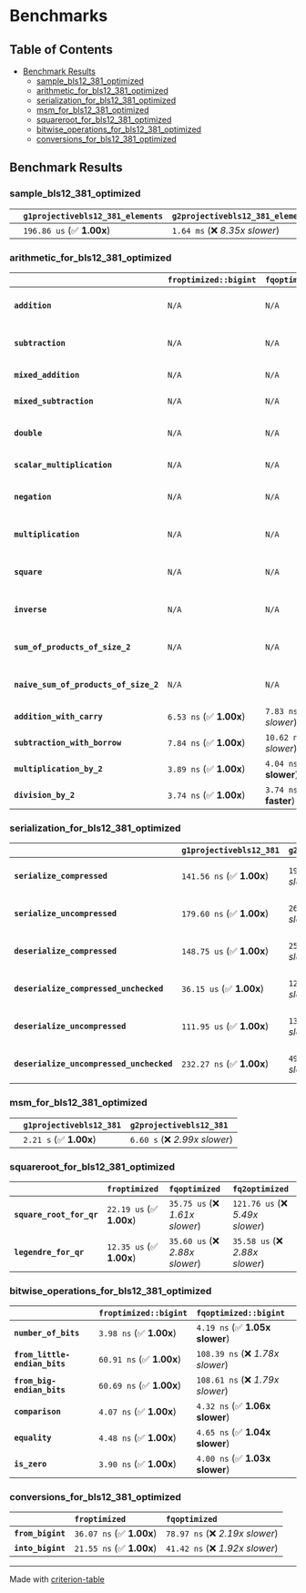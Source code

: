 # Benchmarks

## Table of Contents

- [Benchmark Results](#benchmark-results)
    - [sample_bls12_381_optimized](#sample_bls12_381_optimized)
    - [arithmetic_for_bls12_381_optimized](#arithmetic_for_bls12_381_optimized)
    - [serialization_for_bls12_381_optimized](#serialization_for_bls12_381_optimized)
    - [msm_for_bls12_381_optimized](#msm_for_bls12_381_optimized)
    - [squareroot_for_bls12_381_optimized](#squareroot_for_bls12_381_optimized)
    - [bitwise_operations_for_bls12_381_optimized](#bitwise_operations_for_bls12_381_optimized)
    - [conversions_for_bls12_381_optimized](#conversions_for_bls12_381_optimized)

## Benchmark Results

### sample_bls12_381_optimized

|        | `g1projectivebls12_381_elements`          | `g2projectivebls12_381_elements`           |
|:-------|:------------------------------------------|:------------------------------------------ |
|        | `196.86 us` (✅ **1.00x**)                 | `1.64 ms` (❌ *8.35x slower*)               |

### arithmetic_for_bls12_381_optimized

|                                       | `froptimized::bigint`          | `fqoptimized::bigint`           | `g1projectivebls12_381`          | `g2projectivebls12_381`          | `fq2optimized`                   | `fq12optimized`                   | `fqoptimized`                    | `froptimized`                     |
|:--------------------------------------|:-------------------------------|:--------------------------------|:---------------------------------|:---------------------------------|:---------------------------------|:----------------------------------|:---------------------------------|:--------------------------------- |
| **`addition`**                        | `N/A`                          | `N/A`                           | `1.11 us` (✅ **1.00x**)          | `3.57 us` (❌ *3.21x slower*)     | `29.45 ns` (🚀 **37.73x faster**) | `180.72 ns` (🚀 **6.15x faster**)  | `19.13 ns` (🚀 **58.07x faster**) | `8.18 ns` (🚀 **135.85x faster**)  |
| **`subtraction`**                     | `N/A`                          | `N/A`                           | `1.15 us` (✅ **1.00x**)          | `3.61 us` (❌ *3.15x slower*)     | `27.21 ns` (🚀 **42.18x faster**) | `167.42 ns` (🚀 **6.86x faster**)  | `14.51 ns` (🚀 **79.12x faster**) | `8.60 ns` (🚀 **133.49x faster**)  |
| **`mixed_addition`**                  | `N/A`                          | `N/A`                           | `811.93 ns` (✅ **1.00x**)        | `2.58 us` (❌ *3.18x slower*)     | `N/A`                            | `N/A`                             | `N/A`                            | `N/A`                             |
| **`mixed_subtraction`**               | `N/A`                          | `N/A`                           | `834.70 ns` (✅ **1.00x**)        | `2.61 us` (❌ *3.13x slower*)     | `N/A`                            | `N/A`                             | `N/A`                            | `N/A`                             |
| **`double`**                          | `N/A`                          | `N/A`                           | `557.70 ns` (✅ **1.00x**)        | `1.63 us` (❌ *2.92x slower*)     | `13.08 ns` (🚀 **42.63x faster**) | `103.76 ns` (🚀 **5.38x faster**)  | `11.49 ns` (🚀 **48.54x faster**) | `5.39 ns` (🚀 **103.53x faster**)  |
| **`scalar_multiplication`**           | `N/A`                          | `N/A`                           | `298.57 us` (✅ **1.00x**)        | `885.25 us` (❌ *2.97x slower*)   | `N/A`                            | `N/A`                             | `N/A`                            | `N/A`                             |
| **`negation`**                        | `N/A`                          | `N/A`                           | `N/A`                            | `N/A`                            | `22.89 ns` (❌ *3.85x slower*)    | `109.45 ns` (❌ *18.41x slower*)   | `17.71 ns` (❌ *2.98x slower*)    | `5.94 ns` (✅ **1.00x**)           |
| **`multiplication`**                  | `N/A`                          | `N/A`                           | `N/A`                            | `N/A`                            | `226.00 ns` (❌ *5.83x slower*)   | `5.74 us` (❌ *148.15x slower*)    | `70.33 ns` (❌ *1.81x slower*)    | `38.77 ns` (✅ **1.00x**)          |
| **`square`**                          | `N/A`                          | `N/A`                           | `N/A`                            | `N/A`                            | `173.59 ns` (❌ *4.89x slower*)   | `4.04 us` (❌ *113.74x slower*)    | `58.55 ns` (❌ *1.65x slower*)    | `35.51 ns` (✅ **1.00x**)          |
| **`inverse`**                         | `N/A`                          | `N/A`                           | `N/A`                            | `N/A`                            | `13.76 us` (❌ *2.16x slower*)    | `22.95 us` (❌ *3.61x slower*)     | `13.46 us` (❌ *2.12x slower*)    | `6.35 us` (✅ **1.00x**)           |
| **`sum_of_products_of_size_2`**       | `N/A`                          | `N/A`                           | `N/A`                            | `N/A`                            | `492.69 ns` (❌ *6.06x slower*)   | `11.78 us` (❌ *144.95x slower*)   | `106.54 ns` (❌ *1.31x slower*)   | `81.24 ns` (✅ **1.00x**)          |
| **`naive_sum_of_products_of_size_2`** | `N/A`                          | `N/A`                           | `N/A`                            | `N/A`                            | `477.00 ns` (❌ *5.89x slower*)   | `11.68 us` (❌ *144.30x slower*)   | `157.91 ns` (❌ *1.95x slower*)   | `80.93 ns` (✅ **1.00x**)          |
| **`addition_with_carry`**             | `6.53 ns` (✅ **1.00x**)        | `7.83 ns` (❌ *1.20x slower*)    | `N/A`                            | `N/A`                            | `N/A`                            | `N/A`                             | `N/A`                            | `N/A`                             |
| **`subtraction_with_borrow`**         | `7.84 ns` (✅ **1.00x**)        | `10.62 ns` (❌ *1.36x slower*)   | `N/A`                            | `N/A`                            | `N/A`                            | `N/A`                             | `N/A`                            | `N/A`                             |
| **`multiplication_by_2`**             | `3.89 ns` (✅ **1.00x**)        | `4.04 ns` (✅ **1.04x slower**)  | `N/A`                            | `N/A`                            | `N/A`                            | `N/A`                             | `N/A`                            | `N/A`                             |
| **`division_by_2`**                   | `3.74 ns` (✅ **1.00x**)        | `3.74 ns` (✅ **1.00x faster**)  | `N/A`                            | `N/A`                            | `N/A`                            | `N/A`                             | `N/A`                            | `N/A`                             |

### serialization_for_bls12_381_optimized

|                                          | `g1projectivebls12_381`          | `g2projectivebls12_381`          | `froptimized`                      | `fqoptimized`                      | `fq2optimized`                     | `fq12optimized`                   |
|:-----------------------------------------|:---------------------------------|:---------------------------------|:-----------------------------------|:-----------------------------------|:-----------------------------------|:--------------------------------- |
| **`serialize_compressed`**               | `141.56 ns` (✅ **1.00x**)        | `191.88 ns` (❌ *1.36x slower*)   | `29.91 ns` (🚀 **4.73x faster**)    | `49.52 ns` (🚀 **2.86x faster**)    | `97.96 ns` (✅ **1.45x faster**)    | `631.27 ns` (❌ *4.46x slower*)    |
| **`serialize_uncompressed`**             | `179.60 ns` (✅ **1.00x**)        | `267.67 ns` (❌ *1.49x slower*)   | `29.81 ns` (🚀 **6.03x faster**)    | `49.52 ns` (🚀 **3.63x faster**)    | `97.95 ns` (🚀 **1.83x faster**)    | `630.99 ns` (❌ *3.51x slower*)    |
| **`deserialize_compressed`**             | `148.75 us` (✅ **1.00x**)        | `258.28 us` (❌ *1.74x slower*)   | `45.03 ns` (🚀 **3303.45x faster**) | `93.68 ns` (🚀 **1587.90x faster**) | `211.56 ns` (🚀 **703.12x faster**) | `1.26 us` (🚀 **117.76x faster**)  |
| **`deserialize_compressed_unchecked`**   | `36.15 us` (✅ **1.00x**)         | `122.66 us` (❌ *3.39x slower*)   | `45.02 ns` (🚀 **802.96x faster**)  | `93.71 ns` (🚀 **385.71x faster**)  | `211.61 ns` (🚀 **170.81x faster**) | `1.26 us` (🚀 **28.61x faster**)   |
| **`deserialize_uncompressed`**           | `111.95 us` (✅ **1.00x**)        | `135.27 us` (❌ *1.21x slower*)   | `44.73 ns` (🚀 **2502.89x faster**) | `93.51 ns` (🚀 **1197.13x faster**) | `211.42 ns` (🚀 **529.48x faster**) | `1.27 us` (🚀 **88.08x faster**)   |
| **`deserialize_uncompressed_unchecked`** | `232.27 ns` (✅ **1.00x**)        | `491.77 ns` (❌ *2.12x slower*)   | `44.73 ns` (🚀 **5.19x faster**)    | `93.51 ns` (🚀 **2.48x faster**)    | `212.14 ns` (✅ **1.09x faster**)   | `1.27 us` (❌ *5.45x slower*)      |

### msm_for_bls12_381_optimized

|        | `g1projectivebls12_381`          | `g2projectivebls12_381`           |
|:-------|:---------------------------------|:--------------------------------- |
|        | `2.21 s` (✅ **1.00x**)           | `6.60 s` (❌ *2.99x slower*)       |

### squareroot_for_bls12_381_optimized

|                          | `froptimized`            | `fqoptimized`                   | `fq2optimized`                    |
|:-------------------------|:-------------------------|:--------------------------------|:--------------------------------- |
| **`square_root_for_qr`** | `22.19 us` (✅ **1.00x**) | `35.75 us` (❌ *1.61x slower*)   | `121.76 us` (❌ *5.49x slower*)    |
| **`legendre_for_qr`**    | `12.35 us` (✅ **1.00x**) | `35.60 us` (❌ *2.88x slower*)   | `35.58 us` (❌ *2.88x slower*)     |

### bitwise_operations_for_bls12_381_optimized

|                               | `froptimized::bigint`          | `fqoptimized::bigint`             |
|:------------------------------|:-------------------------------|:--------------------------------- |
| **`number_of_bits`**          | `3.98 ns` (✅ **1.00x**)        | `4.19 ns` (✅ **1.05x slower**)    |
| **`from_little-endian_bits`** | `60.91 ns` (✅ **1.00x**)       | `108.39 ns` (❌ *1.78x slower*)    |
| **`from_big-endian_bits`**    | `60.69 ns` (✅ **1.00x**)       | `108.61 ns` (❌ *1.79x slower*)    |
| **`comparison`**              | `4.07 ns` (✅ **1.00x**)        | `4.32 ns` (✅ **1.06x slower**)    |
| **`equality`**                | `4.48 ns` (✅ **1.00x**)        | `4.65 ns` (✅ **1.04x slower**)    |
| **`is_zero`**                 | `3.90 ns` (✅ **1.00x**)        | `4.00 ns` (✅ **1.03x slower**)    |

### conversions_for_bls12_381_optimized

|                   | `froptimized`            | `fqoptimized`                    |
|:------------------|:-------------------------|:-------------------------------- |
| **`from_bigint`** | `36.07 ns` (✅ **1.00x**) | `78.97 ns` (❌ *2.19x slower*)    |
| **`into_bigint`** | `21.55 ns` (✅ **1.00x**) | `41.42 ns` (❌ *1.92x slower*)    |

---
Made with [criterion-table](https://github.com/nu11ptr/criterion-table)

